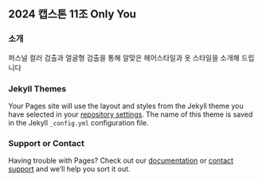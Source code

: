 ## 2024 캡스톤 11조 Only You

### 소개
퍼스널 컬러 검출과 얼굴형 검출을 통해 알맞은 헤어스타일과 옷 스타일을 소개해 드립니다

### Jekyll Themes

Your Pages site will use the layout and styles from the Jekyll theme you have selected in your [repository settings](https://github.com/kookmin-sw/cap-template/settings). The name of this theme is saved in the Jekyll `_config.yml` configuration file.

### Support or Contact

Having trouble with Pages? Check out our [documentation](https://help.github.com/categories/github-pages-basics/) or [contact support](https://github.com/contact) and we’ll help you sort it out.
